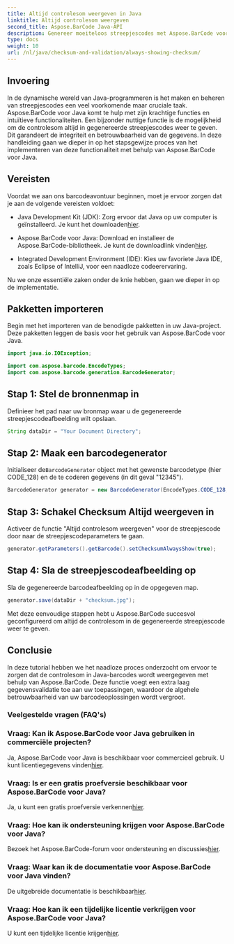 ```yaml
---
title: Altijd controlesom weergeven in Java
linktitle: Altijd controlesom weergeven
second_title: Aspose.BarCode Java-API
description: Genereer moeiteloos streepjescodes met Aspose.BarCode voor Java. In deze stapsgewijze handleiding leert u hoe u altijd controlesommen kunt weergeven voor verbeterde gegevensintegriteit.
type: docs
weight: 10
url: /nl/java/checksum-and-validation/always-showing-checksum/
---
```


## Invoering

In de dynamische wereld van Java-programmeren is het maken en beheren van streepjescodes een veel voorkomende maar cruciale taak. Aspose.BarCode voor Java komt te hulp met zijn krachtige functies en intuïtieve functionaliteiten. Een bijzonder nuttige functie is de mogelijkheid om de controlesom altijd in gegenereerde streepjescodes weer te geven. Dit garandeert de integriteit en betrouwbaarheid van de gegevens. In deze handleiding gaan we dieper in op het stapsgewijze proces van het implementeren van deze functionaliteit met behulp van Aspose.BarCode voor Java.

## Vereisten

Voordat we aan ons barcodeavontuur beginnen, moet je ervoor zorgen dat je aan de volgende vereisten voldoet:

-  Java Development Kit (JDK): Zorg ervoor dat Java op uw computer is geïnstalleerd. Je kunt het downloaden[hier](https://www.oracle.com/java/technologies/javase-downloads.html).

- Aspose.BarCode voor Java: Download en installeer de Aspose.BarCode-bibliotheek. Je kunt de downloadlink vinden[hier](https://releases.aspose.com/barcode/java/).

- Integrated Development Environment (IDE): Kies uw favoriete Java IDE, zoals Eclipse of IntelliJ, voor een naadloze codeerervaring.

Nu we onze essentiële zaken onder de knie hebben, gaan we dieper in op de implementatie.

## Pakketten importeren

Begin met het importeren van de benodigde pakketten in uw Java-project. Deze pakketten leggen de basis voor het gebruik van Aspose.BarCode voor Java.

```java
import java.io.IOException;

import com.aspose.barcode.EncodeTypes;
import com.aspose.barcode.generation.BarcodeGenerator;
```

## Stap 1: Stel de bronnenmap in

Definieer het pad naar uw bronmap waar u de gegenereerde streepjescodeafbeelding wilt opslaan.

```java
String dataDir = "Your Document Directory";
```

## Stap 2: Maak een barcodegenerator

 Initialiseer de`BarcodeGenerator` object met het gewenste barcodetype (hier CODE_128) en de te coderen gegevens (in dit geval "12345").

```java
BarcodeGenerator generator = new BarcodeGenerator(EncodeTypes.CODE_128, "12345");
```

## Stap 3: Schakel Checksum Altijd weergeven in

Activeer de functie "Altijd controlesom weergeven" voor de streepjescode door naar de streepjescodeparameters te gaan.

```java
generator.getParameters().getBarcode().setChecksumAlwaysShow(true);
```

## Stap 4: Sla de streepjescodeafbeelding op

Sla de gegenereerde barcodeafbeelding op in de opgegeven map.

```java
generator.save(dataDir + "checksum.jpg");
```

Met deze eenvoudige stappen hebt u Aspose.BarCode succesvol geconfigureerd om altijd de controlesom in de gegenereerde streepjescode weer te geven.

## Conclusie

In deze tutorial hebben we het naadloze proces onderzocht om ervoor te zorgen dat de controlesom in Java-barcodes wordt weergegeven met behulp van Aspose.BarCode. Deze functie voegt een extra laag gegevensvalidatie toe aan uw toepassingen, waardoor de algehele betrouwbaarheid van uw barcodeoplossingen wordt vergroot.

### Veelgestelde vragen (FAQ's)

### Vraag: Kan ik Aspose.BarCode voor Java gebruiken in commerciële projecten?
 Ja, Aspose.BarCode voor Java is beschikbaar voor commercieel gebruik. U kunt licentiegegevens vinden[hier](https://purchase.aspose.com/buy).

### Vraag: Is er een gratis proefversie beschikbaar voor Aspose.BarCode voor Java?
 Ja, u kunt een gratis proefversie verkennen[hier](https://releases.aspose.com/).

### Vraag: Hoe kan ik ondersteuning krijgen voor Aspose.BarCode voor Java?
 Bezoek het Aspose.BarCode-forum voor ondersteuning en discussies[hier](https://forum.aspose.com/c/barcode/13).

### Vraag: Waar kan ik de documentatie voor Aspose.BarCode voor Java vinden?
 De uitgebreide documentatie is beschikbaar[hier](https://reference.aspose.com/barcode/java/).

### Vraag: Hoe kan ik een tijdelijke licentie verkrijgen voor Aspose.BarCode voor Java?
 U kunt een tijdelijke licentie krijgen[hier](https://purchase.aspose.com/temporary-license/).

